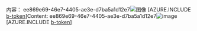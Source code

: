 <span data-ttu-id="f36c3-101">内容： ee869e69-46e7-4405-ae3e-d7ba5a1d12e7![图像](a9985df3-fce2-4904-a827-f997caa90de7.png)
[AZURE.INCLUDE [b-token](b66daeae-01da-42c3-8743-d07a23f5e855.md)]</span><span class="sxs-lookup"><span data-stu-id="f36c3-101">Content: ee869e69-46e7-4405-ae3e-d7ba5a1d12e7![image](a9985df3-fce2-4904-a827-f997caa90de7.png)
[AZURE.INCLUDE [b-token](b66daeae-01da-42c3-8743-d07a23f5e855.md)]</span></span>
